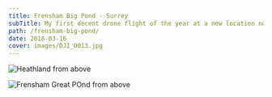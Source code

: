 ```yaml
---
title: Frensham Big Pond - Surrey
subTitle: My first decent drone flight of the year at a new location not yet featured on this blog
path: /frensham-big-pond/
date: 2018-03-16
cover: images/DJI_0013.jpg
---
```

![Heathland from above](images/DJI_0013.jpg)

![Frensham Great POnd from above](images/DJI_0014.jpg)
